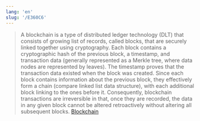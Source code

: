 ```yaml
---
lang: 'en'
slug: '/E360C6'
---
```


> A blockchain is a type of distributed ledger technology (DLT) that consists of growing list of records, called blocks, that are securely linked together using cryptography. Each block contains a cryptographic hash of the previous block, a timestamp, and transaction data (generally represented as a Merkle tree, where data nodes are represented by leaves). The timestamp proves that the transaction data existed when the block was created. Since each block contains information about the previous block, they effectively form a chain (compare linked list data structure), with each additional block linking to the ones before it. Consequently, blockchain transactions are irreversible in that, once they are recorded, the data in any given block cannot be altered retroactively without altering all subsequent blocks. [Blockchain](https://en.wikipedia.org/wiki/Blockchain)

